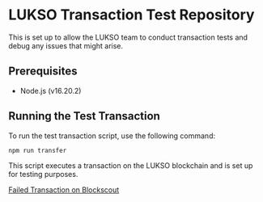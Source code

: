
# LUKSO Transaction Test Repository

This is set up to allow the LUKSO team to conduct transaction tests and debug any issues that might arise.

## Prerequisites


- Node.js (v16.20.2)

## Running the Test Transaction

To run the test transaction script, use the following command:

```bash
npm run transfer
```

This script executes a transaction on the LUKSO blockchain and is set up for testing purposes.

[Failed Transaction on Blockscout](https://explorer.execution.testnet.lukso.network/tx/0x09e1f61a7c05f6622dfd70064fd96e86d9eb6eba1810deda097e0e085236005b)

